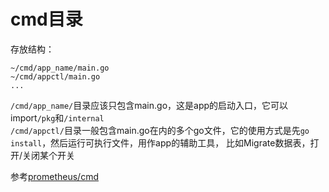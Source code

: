 
# cmd目录

存放结构：
```text
~/cmd/app_name/main.go
~/cmd/appctl/main.go
...
```

`/cmd/app_name/`目录应该只包含main.go，这是app的启动入口，它可以import`/pkg`和`/internal`  
`/cmd/appctl/`目录一般包含main.go在内的多个go文件，它的使用方式是先`go install`，然后运行可执行文件，用作app的辅助工具，
比如Migrate数据表，打开/关闭某个开关

参考[prometheus/cmd][1]

[1]: https://github.com/prometheus/prometheus/tree/master/cmd